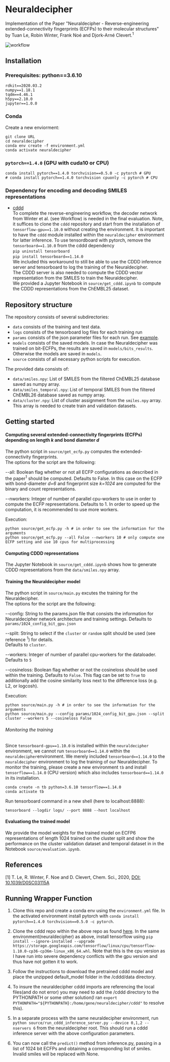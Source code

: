 # Neuraldecipher
Implementation of the Paper "Neuraldecipher - Reverse-engineering extended-connectivity fingerprints (ECFPs) to their molecular structures" by Tuan Le, Robin Winter, Frank Noé and Djork-Arné Clevert.<sup>1</sup>

![workflow](https://github.com/bayer-science-for-a-better-life/neuraldecipher/blob/master/figures/workflow.png "Workflow")

## Installation
### Prerequisites: python==3.6.10
```
rdkit==2020.03.2
numpy==1.18.1
tqdm==4.46.1
h5py==2.10.0
jupyter==1.0.0
```

### Conda
Create a new enviorment:

```
git clone URL
cd neuraldecipher
conda env create -f environment.yml
conda activate neuraldecipher
```
### `pytorch==1.4.0` (GPU with cuda10 or CPU)
```
conda install pytorch==1.4.0 torchvision==0.5.0 -c pytorch # GPU
# conda install pytorch==1.4.0 torchvision cpuonly -c pytorch # CPU
```

### Dependency for encoding and decoding SMILES representations
* [cddd](https://github.com/jrwnter/cddd "Continuous and Data-Driven Descriptors (CDDD)")  
To complete the reverse-engineering workflow, the decoder network from Winter et al. (see Workflow) is needed in the
final evaluation.  Note, it suffices to clone the `cddd` repository and start from the installation of `tensorflow-gpu==1.10.0` without creating the environment. It is important to have the `cddd` module installed within the `neuraldecipher` environment for latter inference.
To use tensordboard with pytorch, remove the `tensorboard==1.10.0` from the cddd dependency   
```pip uninstall tensorboard```  
```pip install tensorboard==1.14.0```  
We included this workaround to still be able to use the CDDD inference server and tensorboard to log the training of the Neuraldecipher.  
The CDDD server is also needed to compute the CDDD vector representation from the SMILES to train the Neuraldecipher.  
We provided a Jupyter Notebook in `source/get_cddd.ipynb` to compute the CDDD representations from the ChEMBL25 dataset.

## Repository structure
The repository consists of several subdirectories:
- `data` consists of the training and test data.
- `logs` consists of the tensorboard log files for each training run
- `params` consists of the json parameter files for each run. See [example](https://github.com/bayer-science-for-a-better-life/neuraldecipher/blob/master/params/1024_config_count_gpu.json "example param file for ECFP6_1024 Bits training").
- `models` consists of the saved models. In case the Neuraldecipher was trained on bit-ECFPs, the results are saved in `models/bits_results`. Otherwise the models are saved in `models`.
- `source` consists of all necessary python scripts for execution.
  
The provided data consists of:
* `data/smiles.npy`: List of SMILES from the filtered ChEMBL25 database saved as numpy array.
* `data/smiles_temporal.npy`: List of temporal SMILES from the filtered ChEMBL26 database saved as numpy array.
* `data/cluster.npy`: List of cluster assignment from the `smiles.npy` array. This array is needed to create train and validation datasets.

## Getting started

#### Computing several extended-connectivity fingerprints (ECFPs) depending on length *k* and bond diameter *d*
The python script in `source/get_ecfp.py` computes the extended-connectivity fingerprints.  
The options for the script are the following:  

--all: Boolean flag whether or not all ECFP configurations as described in the paper<sup>1</sup> should be computed. Defaults to False. In this case on the ECFP with bond-diameter *d=6* and fingerprint size *k=1024* are computed for the binary and count representations. 

--nworkers: Integer of number of parallel cpu-workers to use in order to compute the ECFP representations. Defaults to 1. In order to speed up the computation, it is recommended to use more workers.

Execution:
````
python source/get_ecfp.py -h # in order to see the information for the arguments
python source/get_ecfp.py --all False --nworkers 10 # only compute one ECFP setting and use 10 cpus for multiprocessing
````

#### Computing CDDD representations
The Jupyter Notebook in `source/get_cddd.ipynb` shows how to generate CDDD representations from the `data/smiles.npy` array.

#### Training the Neuraldecipher model
The python script in `source/main.py` excutes the training for the Neuraldecipher.  
The options for the script are the following:  

--config: String to the params.json file that consists the information for Neuraldecipher network architecture and training settings. Defaults to `params/1024_config_bit_gpu.json` 

--split: String to select if the `cluster` or `random` split should be used (see reference <sup>1</sup>) for details.  
Defaults to `cluster`.

--workers: Integer of number of parallel cpu-workers for the dataloader. Defaults to `5`

--cosineloss: Boolean flag whether or not the cosineloss should be used within the training. Defaults to `False`. This flag can be set to `True` to additionally add the cosine similarity loss next to the difference loss (e.g. L2, or logcosh).

Execution:
````
python source/main.py -h # in order to see the information for the arguments
python source/main.py --config params/1024_config_bit_gpu.json --split cluster --workers 5 --cosineloss False
````

###### Monitoring the training 
Since `tensorboard-gpu==1.10.0` is installed within the `neuraldecipher` environment, we cannot run `tensorboard==1.14.0` within the `neuraldecipher`environment. We merely included `tensorboard==1.14.0` to the `neuraldecipher` environment to log the training of our Neuraldecipher. 
To monitor the training, please create a new environment `tb` and install `tensorflow==1.14.0` (CPU version) which also includes `tensorboard==1.14.0` in its installation.
````
conda create -n tb python=3.6.10 tensorflow==1.14.0
conda activate tb
````
Run tensorboard command in a new shell (here to localhost:8888):
```
tensorboard --logdir logs/ --port 8888 --host localhost
```

#### Evaluationg the trained model
We provide the model weights for the trained model on ECFP6 representations of length 1024 trained on the cluster split and show the performance on the 
cluster validation dataset and temporal dataset in  in the Notebook `source/evaluation.ipynb`.

## References
[1] T. Le, R. Winter, F. Noe and D. Clevert, Chem. Sci., 2020, [DOI: 10.1039/D0SC03115A](https://doi.org/10.1039/D0SC03115A)

## Running Wrapper Function
1. Clone this repo and create a conda env using the `environment.yml` file. In the activated environment install pytorch with `conda install pytorch==1.4.0 torchvision==0.5.0 -c pytorch`.

2. Clone the cddd repo within the above repo as found [here](https://github.com/jrwnter/cddd). In the same environment(neuraldecipher) as above, install tensorflow using `pip install --ignore-installed --upgrade https://storage.googleapis.com/tensorflow/linux/cpu/tensorflow-1.10.0-cp36-cp36m-linux_x86_64.whl`. Note that this is the cpu version as I have run into severe dependency conflicts with the gpu version and thus have not gotten it to work.

3. Follow the instructions to download the pretrained cddd model and place the unzipped default_model folder in the /cddd/data directory.

4. To insure the neuraldecipher cddd imports are referencing the local files(and do not error) you may need to add the /cddd directory to the PYTHONPATH or some other solution(I ran `export PYTHONPATH="${PYTHONPATH}:/home/gene/neuraldecipher/cddd"` to resolve this).

5. In a separate process with the same neuraldecipher environment, run `python source/run_cddd_inference_server.py --device 0,1,2 --nservers 6` from the neuraldecipher root. This should run a cddd inference server with the above configuration parameters.

6. You can now call the `predict()` method from inference.py, passing in a list of 1024 bit ECFPs and obtaining a corresponding list of smiles. Invalid smiles will be replaced with None.  
